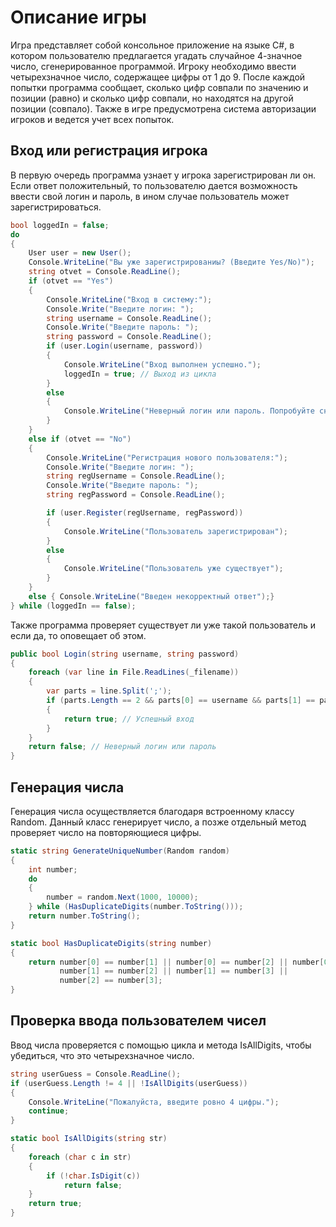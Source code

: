 # Описание игры
Игра представляет собой консольное приложение на языке C#, в котором пользователю предлагается угадать случайное 4-значное число, сгенерированное программой. Игроку необходимо ввести четырехзначное число, содержащее цифры от 1 до 9. После каждой попытки программа сообщает, сколько цифр совпали по значению и позиции (равно) и сколько цифр совпали, но находятся на другой позиции (совпало). Также в игре предусмотрена система авторизации игроков и ведется учет всех попыток.

## Вход или регистрация игрока
В первую очередь программа узнает у игрока зарегистрирован ли он. Если ответ положительный, то пользователю дается возможность ввести свой логин и пароль, в ином случае пользователь может зарегистрироваться.

```c#
bool loggedIn = false;
do
{
    User user = new User();
    Console.WriteLine("Вы уже зарегистрированиы? (Введите Yes/No)");
    string otvet = Console.ReadLine();
    if (otvet == "Yes")
    {
        Console.WriteLine("Вход в систему:");
        Console.Write("Введите логин: ");
        string username = Console.ReadLine();
        Console.Write("Введите пароль: ");
        string password = Console.ReadLine();
        if (user.Login(username, password))
        {
            Console.WriteLine("Вход выполнен успешно.");
            loggedIn = true; // Выход из цикла
        }
        else
        {
            Console.WriteLine("Неверный логин или пароль. Попробуйте снова.");
        }
    }
    else if (otvet == "No")
    {
        Console.WriteLine("Регистрация нового пользователя:");
        Console.Write("Введите логин: ");
        string regUsername = Console.ReadLine();
        Console.Write("Введите пароль: ");
        string regPassword = Console.ReadLine();

        if (user.Register(regUsername, regPassword))
        {
            Console.WriteLine("Пользователь зарегистрирован");
        }
        else
        {
            Console.WriteLine("Пользователь уже существует");
        }
    }
    else { Console.WriteLine("Введен некорректный ответ");}
} while (loggedIn == false);
```

Также программа проверяет существует ли уже такой пользователь и если да, то оповещает об этом.
```c#
public bool Login(string username, string password)
{
    foreach (var line in File.ReadLines(_filename))
    {
        var parts = line.Split(';');
        if (parts.Length == 2 && parts[0] == username && parts[1] == password)
        {
            return true; // Успешный вход
        }
    }
    return false; // Неверный логин или пароль
}
``` 
## Генерация числа
Генерация числа осуществляется благодаря встроенному классу Random. Данный класс генерирует число, а позже отдельный метод проверяет число на повторяющиеся цифры.

```c#
static string GenerateUniqueNumber(Random random)
{
    int number;
    do
    {
        number = random.Next(1000, 10000);
    } while (HasDuplicateDigits(number.ToString()));
    return number.ToString();
}

static bool HasDuplicateDigits(string number)
{
    return number[0] == number[1] || number[0] == number[2] || number[0] == number[3] ||
           number[1] == number[2] || number[1] == number[3] ||
           number[2] == number[3];
}
```
## Проверка ввода пользователем чисел
Ввод числа проверяется с помощью цикла и метода IsAllDigits, чтобы убедиться, что это четырехзначное число.
```c#
string userGuess = Console.ReadLine();
if (userGuess.Length != 4 || !IsAllDigits(userGuess))
{
    Console.WriteLine("Пожалуйста, введите ровно 4 цифры.");
    continue;
}
```
```c#
static bool IsAllDigits(string str)
{
    foreach (char c in str)
    {
        if (!char.IsDigit(c))
            return false;
    }
    return true;
}
```